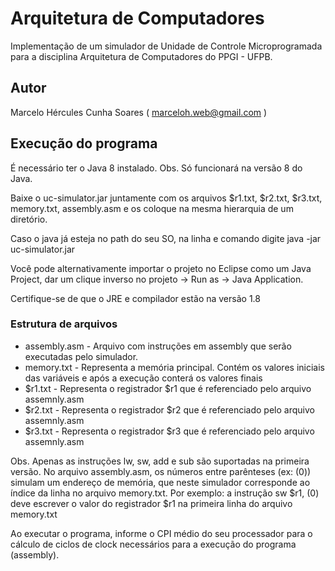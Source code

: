 # Arquitetura de Computadores
Implementação de um simulador de Unidade de Controle Microprogramada para a disciplina Arquitetura de Computadores do PPGI - UFPB.

## Autor
Marcelo Hércules Cunha Soares ( <marceloh.web@gmail.com>  )

## Execução do programa

É necessário ter o Java 8 instalado. Obs. Só funcionará na versão 8 do Java.

Baixe o uc-simulator.jar juntamente com os arquivos $r1.txt, $r2.txt, $r3.txt, memory.txt, assembly.asm e os coloque na mesma hierarquia de um diretório.

Caso o java já esteja no path do seu SO, na linha e comando digite java -jar uc-simulator.jar

Você pode alternativamente importar o projeto no Eclipse como um Java Project, dar um clique inverso no projeto -> Run as -> Java Application. 

Certifique-se de que o JRE e compilador estão na versão 1.8

### Estrutura de arquivos

* assembly.asm - Arquivo com instruções em assembly que serão executadas pelo simulador. 
* memory.txt - Representa a memória principal. Contém os valores iniciais das variáveis e após a execução conterá os valores finais
* $r1.txt - Representa o registrador $r1 que é referenciado pelo arquivo assemnly.asm
* $r2.txt - Representa o registrador $r2 que é referenciado pelo arquivo assemnly.asm
* $r3.txt - Representa o registrador $r3 que é referenciado pelo arquivo assemnly.asm

Obs. Apenas as instruções lw, sw, add e sub são suportadas na primeira versão. No arquivo assembly.asm, os números entre parênteses (ex: (0)) simulam um endereço de memória, que neste simulador corresponde ao índice da linha no arquivo memory.txt. Por exemplo: a instrução sw $r1, (0) deve escrever o valor do registrador $r1 na primeira linha do arquivo memory.txt

Ao executar o programa, informe o CPI médio do seu processador para o cálculo de ciclos de clock necessários para a execução do programa (assembly).